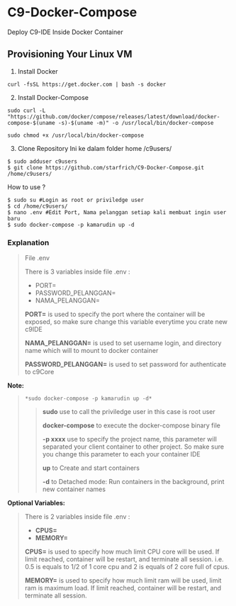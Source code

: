 # C9-Docker-Compose
Deploy C9-IDE Inside Docker Container

## Provisioning Your Linux VM

1. Install Docker
```
curl -fsSL https://get.docker.com | bash -s docker
```
2. Install Docker-Compose
```
sudo curl -L "https://github.com/docker/compose/releases/latest/download/docker-compose-$(uname -s)-$(uname -m)" -o /usr/local/bin/docker-compose
```
```
sudo chmod +x /usr/local/bin/docker-compose
```
3. Clone Repository Ini ke dalam folder home /c9users/
```
$ sudo adduser c9users
$ git clone https://github.com/starfrich/C9-Docker-Compose.git /home/c9users/
```

How to use ?

```
$ sudo su #Login as root or priviledge user
$ cd /home/c9users/
$ nano .env #Edit Port, Nama pelanggan setiap kali membuat ingin user baru
$ sudo docker-compose -p kamarudin up -d
```

### Explanation

> File .env
>
> There is 3 variables inside file .env :
> - PORT=
> - PASSWORD_PELANGGAN=
> - NAMA_PELANGGAN=
>
> **PORT=** is used to specify the port where the container will be exposed, so make sure change this variable everytime you crate new c9IDE
>
> **NAMA_PELANGGAN=** is used to set username login, and directory name which will to mount to docker container
>
> **PASSWORD_PELANGGAN=** is used to set password for authenticate to c9Core


**Note:**
>
> ```*sudo docker-compose -p kamarudin up -d*```
>> **sudo** use to call the priviledge user in this case is root user
>>
>> **docker-compose** to execute the docker-compose binary file
>>
>> **-p xxxx** use to specify the project name, this parameter will separated your client container to other project. So make sure you change this parameter to each your container IDE
>>
>> **up** to Create and start containers
>>
>> **-d** to Detached mode: Run containers in the background, print new container names

**Optional Variables:**
>
> There is 2 variables inside file .env :
> - **CPUS=**
> - **MEMORY=**
>
> **CPUS=** is used to specify how much limit CPU core will be used. If limit reached, container will be restart, and terminate all session. i.e. 0.5 is equals to 1/2 of 1 core cpu and 2 is equals of 2 core full of cpus.
>
> **MEMORY=** is used to specify how much limit ram will be used, limit ram is maximum load. If limit reached, container will be restart, and terminate all session.
